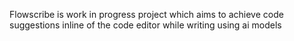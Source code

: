 Flowscribe is work in progress project which aims to achieve code suggestions inline of the code editor while writing using ai models
